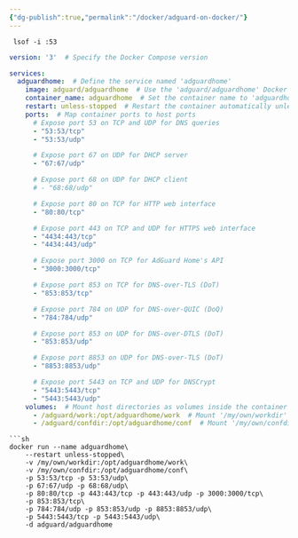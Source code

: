 ```yaml
---
{"dg-publish":true,"permalink":"/docker/adguard-on-docker/"}
---
```




```checkport
 lsof -i :53       
```



```yaml
version: '3'  # Specify the Docker Compose version

services:
  adguardhome:  # Define the service named 'adguardhome'
    image: adguard/adguardhome  # Use the 'adguard/adguardhome' Docker image
    container_name: adguardhome  # Set the container name to 'adguardhome'
    restart: unless-stopped  # Restart the container automatically unless stopped manually
    ports:  # Map container ports to host ports
      # Expose port 53 on TCP and UDP for DNS queries
      - "53:53/tcp"
      - "53:53/udp"

      # Expose port 67 on UDP for DHCP server
      - "67:67/udp"

      # Expose port 68 on UDP for DHCP client
      # - "68:68/udp"

      # Expose port 80 on TCP for HTTP web interface
      - "80:80/tcp"

      # Expose port 443 on TCP and UDP for HTTPS web interface
      - "4434:443/tcp"
      - "4434:443/udp"

      # Expose port 3000 on TCP for AdGuard Home's API
      - "3000:3000/tcp"

      # Expose port 853 on TCP for DNS-over-TLS (DoT)
      - "853:853/tcp"

      # Expose port 784 on UDP for DNS-over-QUIC (DoQ)
      - "784:784/udp"

      # Expose port 853 on UDP for DNS-over-DTLS (DoT)
      - "853:853/udp"

      # Expose port 8853 on UDP for DNS-over-TLS (DoT)
      - "8853:8853/udp"

      # Expose port 5443 on TCP and UDP for DNSCrypt
      - "5443:5443/tcp"
      - "5443:5443/udp"
    volumes:  # Mount host directories as volumes inside the container
      - /adguard/work:/opt/adguardhome/work  # Mount '/my/own/workdir' to '/opt/adguardhome/work'
      - /adguard/confdir:/opt/adguardhome/conf  # Mount '/my/own/confdir' to '/opt/adguardhome/conf'
```



```
```sh
docker run --name adguardhome\
    --restart unless-stopped\
    -v /my/own/workdir:/opt/adguardhome/work\
    -v /my/own/confdir:/opt/adguardhome/conf\
    -p 53:53/tcp -p 53:53/udp\
    -p 67:67/udp -p 68:68/udp\
    -p 80:80/tcp -p 443:443/tcp -p 443:443/udp -p 3000:3000/tcp\
    -p 853:853/tcp\
    -p 784:784/udp -p 853:853/udp -p 8853:8853/udp\
    -p 5443:5443/tcp -p 5443:5443/udp\
    -d adguard/adguardhome
```
```